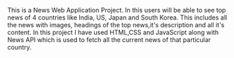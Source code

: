 This is a News Web Application Project. In this users will be able to see top news of 4 countries like India, US, Japan and South Korea. This includes all the news with images, headings of the top news,it's description and all it's content.
In this project I have used HTML,CSS and JavaScript along with News API which is used to fetch all the current news of that particular country.
